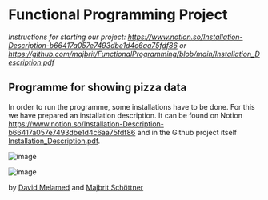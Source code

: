 # Functional Programming Project
*Instructions for starting our project: https://www.notion.so/Installation-Description-b66417a057e7493dbe1d4c6aa75fdf86 or https://github.com/majbrit/FunctionalProgramming/blob/main/Installation_Description.pdf*

## Programme for showing pizza data
In order to run the programme, some installations have to be done. For this we have prepared an installation description. It can be found on Notion https://www.notion.so/Installation-Description-b66417a057e7493dbe1d4c6aa75fdf86 and in the Github project itself [Installation_Description.pdf](https://github.com/majbrit/FunctionalProgramming/blob/main/Installation_Description.pdf).


![image](https://user-images.githubusercontent.com/58175351/147852041-a14162be-7a90-4c2d-9491-4e08076ca107.png)

![image](https://user-images.githubusercontent.com/58175351/147852544-b3353990-d941-44d5-b172-bc932eb671d0.png)


by [David Melamed](https://github.com/Dawinartor) and [Majbrit Schöttner](https://github.com/majbrit)
